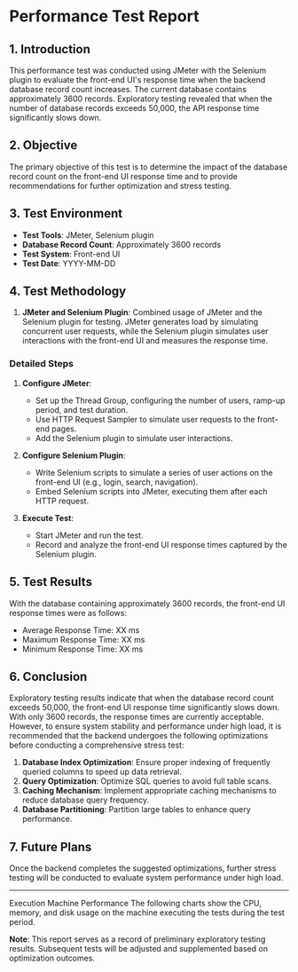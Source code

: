 # Performance Test Report

## 1. Introduction
This performance test was conducted using JMeter with the Selenium plugin to evaluate the front-end UI's response time when the backend database record count increases. The current database contains approximately 3600 records. Exploratory testing revealed that when the number of database records exceeds 50,000, the API response time significantly slows down.

## 2. Objective
The primary objective of this test is to determine the impact of the database record count on the front-end UI response time and to provide recommendations for further optimization and stress testing.

## 3. Test Environment
- **Test Tools**: JMeter, Selenium plugin
- **Database Record Count**: Approximately 3600 records
- **Test System**: Front-end UI
- **Test Date**: YYYY-MM-DD

## 4. Test Methodology
1. **JMeter and Selenium Plugin**: Combined usage of JMeter and the Selenium plugin for testing. JMeter generates load by simulating concurrent user requests, while the Selenium plugin simulates user interactions with the front-end UI and measures the response time.

### Detailed Steps
1. **Configure JMeter**:
   - Set up the Thread Group, configuring the number of users, ramp-up period, and test duration.
   - Use HTTP Request Sampler to simulate user requests to the front-end pages.
   - Add the Selenium plugin to simulate user interactions.

2. **Configure Selenium Plugin**:
   - Write Selenium scripts to simulate a series of user actions on the front-end UI (e.g., login, search, navigation).
   - Embed Selenium scripts into JMeter, executing them after each HTTP request.

3. **Execute Test**:
   - Start JMeter and run the test.
   - Record and analyze the front-end UI response times captured by the Selenium plugin.

## 5. Test Results
With the database containing approximately 3600 records, the front-end UI response times were as follows:
- Average Response Time: XX ms
- Maximum Response Time: XX ms
- Minimum Response Time: XX ms

## 6. Conclusion
Exploratory testing results indicate that when the database record count exceeds 50,000, the front-end UI response time significantly slows down. With only 3600 records, the response times are currently acceptable. However, to ensure system stability and performance under high load, it is recommended that the backend undergoes the following optimizations before conducting a comprehensive stress test:

1. **Database Index Optimization**: Ensure proper indexing of frequently queried columns to speed up data retrieval.
2. **Query Optimization**: Optimize SQL queries to avoid full table scans.
3. **Caching Mechanism**: Implement appropriate caching mechanisms to reduce database query frequency.
4. **Database Partitioning**: Partition large tables to enhance query performance.

## 7. Future Plans
Once the backend completes the suggested optimizations, further stress testing will be conducted to evaluate system performance under high load.

---


Execution Machine Performance
The following charts show the CPU, memory, and disk usage on the machine executing the tests during the test period.



**Note**: This report serves as a record of preliminary exploratory testing results. Subsequent tests will be adjusted and supplemented based on optimization outcomes.

